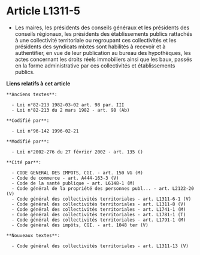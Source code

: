 # Article L1311-5

- Les maires, les présidents des conseils généraux et les présidents des conseils régionaux, les présidents des
établissements publics rattachés à une collectivité territoriale ou regroupant ces collectivités et les présidents des
syndicats mixtes sont habilités à recevoir et à authentifier, en vue de leur publication au bureau des hypothèques, les actes
concernant les droits réels immobiliers ainsi que les baux, passés en la forme administrative par ces collectivités et
établissements publics.

**Liens relatifs à cet article**

	**Anciens textes**:

	  - Loi n°82-213 1982-03-02 art. 98 par. III
	  - Loi n°82-213 du 2 mars 1982 - art. 98 (Ab)

	**Codifié par**:

	  - Loi n°96-142 1996-02-21

	**Modifié par**:

	  - Loi n°2002-276 du 27 février 2002 - art. 135 ()

	**Cité par**:

	  - CODE GENERAL DES IMPOTS, CGI. - art. 150 VG (M)
	  - Code de commerce - art. A444-163-3 (V)
	  - Code de la santé publique - art. L6148-1 (M)
	  - Code général de la propriété des personnes publ... - art. L2122-20 (V)
	  - Code général des collectivités territoriales - art. L1311-6-1 (V)
	  - Code général des collectivités territoriales - art. L1311-8 (V)
	  - Code général des collectivités territoriales - art. L1741-1 (M)
	  - Code général des collectivités territoriales - art. L1781-1 (T)
	  - Code général des collectivités territoriales - art. L1791-1 (M)
	  - Code général des impôts, CGI. - art. 1048 ter (V)

	**Nouveaux textes**:

	  - Code général des collectivités territoriales - art. L1311-13 (V)
